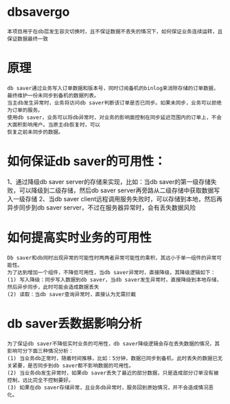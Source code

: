 # dbsavergo
	本项目用于在db层发生容灾切换时，且不保证数据不丢失的情况下，如何保证业务连续运转，且保证数据最终一致

# 原理
	db saver通过业务写入订单数据和版本号，同时订阅备机的binlog来消除存储的订单数据，最终维护一份未同步到备机的数据列表。
	当主db发生异常时，业务将访问db saver判断该订单是否已同步。如果未同步，业务可以拒绝为订单的服务。
	使用db saver，业务可以将db异常时，对业务的影响面控制在同步延迟范围内的订单上，不会大面积影响用户。当原主db恢复时，可以
	恢复之前未同步的数据。

# 如何保证db saver的可用性：
1、通过降级db saver server的存储来实现，比如：当db saver的第一级存储失败，可以降级到二级存储，然后db saver server再旁路从二级存储中获取数据写入一级存储
2、当db saver client远程调用服务失败时，可以存储到本地，然后再异步同步到db saver server，不过在服务器异常时，会有丢失数据风险

# 如何提高实时业务的可用性
	Db saver和db同时出现异常的可能性时两两者异常可能性的乘积，其远小于单一组件的异常可能性。
	为了达到增加一个组件，不降低可用性，当db saver异常时，直接降级，其降级逻辑如下：
	(1) 写入降级：同步写入数据到db saver，当db saver发生异常时，直接降级到本地存储，然后异步同步，此时可能会造成数据丢失
	(2) 读取：当db saver查询异常时，直接认为无需拦截

# db saver丢数据影响分析
	为了保证db saver不降低实时业务的可用性，db saver降级逻辑会存在丢失数据的情况，其影响可分下面三种情况分析：
	(1) 当业务db正常时，随着时间推移，比如：5分钟，数据已同步到备机，此时丢失的数据已无关紧要，是否同步到db saver都不影响数据的可用性。
	(2) 当业务db发生异常时，如果db saver丢失了最近的部分数据，只是造成部分订单没有被控制，远比完全不控制要好。
	(3) 如果在db saver存储异常，且业务db异常时，服务回到原始情况，并不会造成情况恶化。
